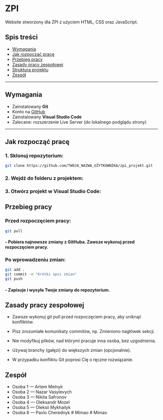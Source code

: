 # ZPI 

Website stworzony dla ZPI z użyciem HTML, CSS oraz JavaScript.

## Spis treści

- [Wymagania](#wymagania)
- [Jak rozpocząć pracę](#jak-rozpocząć-pracę)
- [Przebieg pracy](#przebieg-pracy)
- [Zasady pracy zespołowej](#zasady-pracy-zespołowej)
- [Struktura projektu](#struktura-projektu)
- [Zespół](#zespół)

---

## Wymagania

- Zainstalowany **Git**
- Konto na [GitHub](https://github.com)
- Zainstalowany **Visual Studio Code**
- Zalecane: rozszerzenie Live Server (do lokalnego podglądu strony)

---

## Jak rozpocząć pracę

### 1. Sklonuj repozytorium:

```bash
git clone https://github.com/TWOJA_NAZWA_UŻYTKOWNIKA/zpi_projekt.git
```
### 2. Wejdź do folderu z projektem:

### 3. Otwórz projekt w Visual Studio Code:

## Przebieg pracy

### Przed rozpoczęciem pracy:

```bash
git pull
```
#### - Pobiera najnowsze zmiany z GitHuba. Zawsze wykonuj przed rozpoczęciem pracy.

### Po wprowadzeniu zmian:

```bash
git add .
git commit -m "Krótki opis zmian"
git push
```
#### - Zapisuje i wysyła Twoje zmiany do repozytorium.

## Zasady pracy zespołowej
- Zawsze wykonuj git pull przed rozpoczęciem pracy, aby uniknąć konfliktów.

- Pisz zrozumiałe komunikaty commitów, np. Zmieniono nagłówek sekcji.

- Nie modyfikuj plików, nad którymi pracuje inna osoba, bez uzgodnienia.

- Używaj branchy (gałęzi) do większych zmian (opcjonalnie).

- W przypadku konfliktu Git poprosi Cię o ręczne rozwiązanie.

## Zespół
- Osoba 1 — Artem Melnyk
- Osoba 2 — Nazar Vasylevych
- Osoba 3 — Nikita Safronov
- Osoba 4 — Oleksandr Mozel
- Osoba 5 — Oleksii Mykhailyk
- Osoba 6 — Pavlo Cherednyk
#   M i m a o  
 #   M i m a o  
 